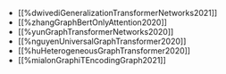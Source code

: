 * [[%dwivediGeneralizationTransformerNetworks2021]]
* [[%zhangGraphBertOnlyAttention2020]]
* [[%yunGraphTransformerNetworks2020]]
* [[%nguyenUniversalGraphTransformer2020]]
* [[%huHeterogeneousGraphTransformer2020]]
* [[%mialonGraphiTEncodingGraph2021]]